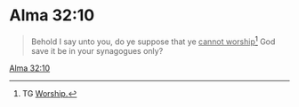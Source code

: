 # Alma 32:10

> Behold I say unto you, do ye suppose that ye <u>cannot worship</u>[^a] God save it be in your synagogues only?

[Alma 32:10](https://www.churchofjesuschrist.org/study/scriptures/bofm/alma/32?lang=eng&id=p10#p10)


[^a]: TG [Worship.](https://www.churchofjesuschrist.org/study/scriptures/tg/worship?lang=eng)
